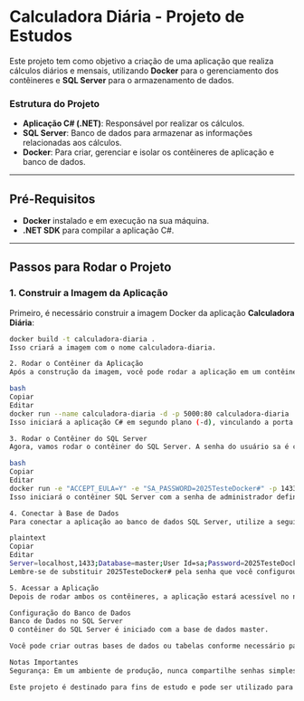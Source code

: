 # **Calculadora Diária - Projeto de Estudos**

Este projeto tem como objetivo a criação de uma aplicação que realiza cálculos diários e mensais, utilizando **Docker** para o gerenciamento dos contêineres e **SQL Server** para o armazenamento de dados.

### **Estrutura do Projeto**
- **Aplicação C# (.NET)**: Responsável por realizar os cálculos.
- **SQL Server**: Banco de dados para armazenar as informações relacionadas aos cálculos.
- **Docker**: Para criar, gerenciar e isolar os contêineres de aplicação e banco de dados.

---

## **Pré-Requisitos**

- **Docker** instalado e em execução na sua máquina.
- **.NET SDK** para compilar a aplicação C#.

---

## **Passos para Rodar o Projeto**

### **1. Construir a Imagem da Aplicação**

Primeiro, é necessário construir a imagem Docker da aplicação **Calculadora Diária**:

```bash
docker build -t calculadora-diaria .
Isso criará a imagem com o nome calculadora-diaria.

2. Rodar o Contêiner da Aplicação
Após a construção da imagem, você pode rodar a aplicação em um contêiner Docker. O contêiner será exposto na porta 5000:

bash
Copiar
Editar
docker run --name calculadora-diaria -d -p 5000:80 calculadora-diaria
Isso iniciará a aplicação C# em segundo plano (-d), vinculando a porta 5000 no seu computador à porta 80 do contêiner.

3. Rodar o Contêiner do SQL Server
Agora, vamos rodar o contêiner do SQL Server. A senha do usuário sa é configurada com a variável de ambiente SA_PASSWORD:

bash
Copiar
Editar
docker run -e "ACCEPT_EULA=Y" -e "SA_PASSWORD=2025TesteDocker#" -p 1433:1433 --name sqlserver-db -d mcr.microsoft.com/mssql/server:2022-latest
Isso iniciará o contêiner SQL Server com a senha de administrador definida. O SQL Server estará disponível na porta 1433.

4. Conectar à Base de Dados
Para conectar a aplicação ao banco de dados SQL Server, utilize a seguinte string de conexão:

plaintext
Copiar
Editar
Server=localhost,1433;Database=master;User Id=sa;Password=2025TesteDocker#;
Lembre-se de substituir 2025TesteDocker# pela senha que você configurou no comando docker run do SQL Server.

5. Acessar a Aplicação
Depois de rodar ambos os contêineres, a aplicação estará acessível no navegador em http://localhost:5000.

Configuração do Banco de Dados
Banco de Dados no SQL Server
O contêiner do SQL Server é iniciado com a base de dados master.

Você pode criar outras bases de dados ou tabelas conforme necessário para os cálculos.

Notas Importantes
Segurança: Em um ambiente de produção, nunca compartilhe senhas simples em código ou configurações. Utilize métodos seguros para armazenar credenciais.

Este projeto é destinado para fins de estudo e pode ser utilizado para aprender sobre Docker, C# e SQL Server.